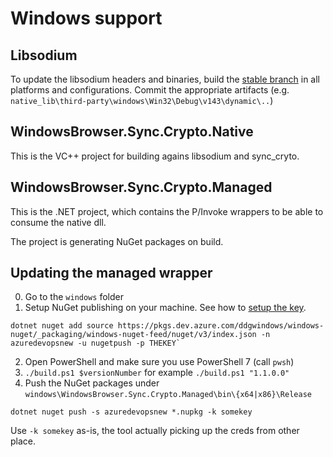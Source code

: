 # Windows support


## Libsodium

To update the libsodium headers and binaries, build the [stable branch](https://github.com/jedisct1/libsodium/tree/stable/builds/msvc/vs2022) in all platforms and configurations. Commit the appropriate artifacts (e.g. `native_lib\third-party\windows\Win32\Debug\v143\dynamic\..`)

## WindowsBrowser.Sync.Crypto.Native

This is the VC++ project for building agains libsodium and sync_cryto.

## WindowsBrowser.Sync.Crypto.Managed

This is the .NET project, which contains the P/Invoke wrappers to be able to consume the native dll.

The project is generating NuGet packages on build.

## Updating the managed wrapper

0. Go to the `windows` folder
1. Setup NuGet publishing on your machine. See how to [setup the key](https://app.asana.com/0/0/1205079183137069/f).

```
dotnet nuget add source https://pkgs.dev.azure.com/ddgwindows/windows-nuget/_packaging/windows-nuget-feed/nuget/v3/index.json -n azuredevopsnew -u nugetpush -p THEKEY`
```

2. Open PowerShell and make sure you use PowerShell 7 (call `pwsh`)
3. `./build.ps1 $versionNumber` for example `./build.ps1 "1.1.0.0"`
4. Push the NuGet packages under `windows\WindowsBrowser.Sync.Crypto.Managed\bin\{x64|x86}\Release`

```
dotnet nuget push -s azuredevopsnew *.nupkg -k somekey
```

Use `-k somekey` as-is, the tool actually picking up the creds from other place.
